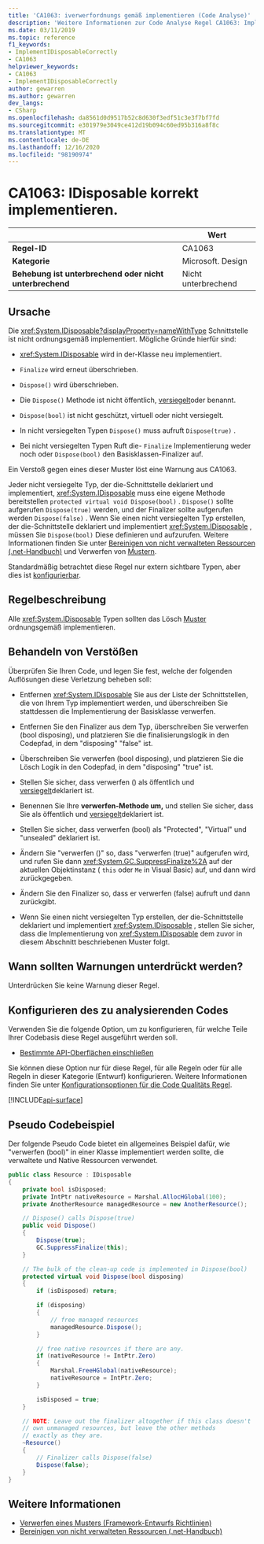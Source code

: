 ```yaml
---
title: 'CA1063: iverwerfordnungs gemäß implementieren (Code Analyse)'
description: 'Weitere Informationen zur Code Analyse Regel CA1063: Implementieren von iverwerfkorrekt'
ms.date: 03/11/2019
ms.topic: reference
f1_keywords:
- ImplementIDisposableCorrectly
- CA1063
helpviewer_keywords:
- CA1063
- ImplementIDisposableCorrectly
author: gewarren
ms.author: gewarren
dev_langs:
- CSharp
ms.openlocfilehash: da8561d0d9517b52c8d630f3edf51c3e3f7bf7fd
ms.sourcegitcommit: e301979e3049ce412d19b094c60ed95b316a8f8c
ms.translationtype: MT
ms.contentlocale: de-DE
ms.lasthandoff: 12/16/2020
ms.locfileid: "98190974"
---
```

# <a name="ca1063-implement-idisposable-correctly"></a>CA1063: IDisposable korrekt implementieren.

| | Wert |
|-|-|
| **Regel-ID** |CA1063|
| **Kategorie** |Microsoft. Design|
| **Behebung ist unterbrechend oder nicht unterbrechend** |Nicht unterbrechend|

## <a name="cause"></a>Ursache

Die <xref:System.IDisposable?displayProperty=nameWithType> Schnittstelle ist nicht ordnungsgemäß implementiert. Mögliche Gründe hierfür sind:

- <xref:System.IDisposable> wird in der-Klasse neu implementiert.

- `Finalize` wird erneut überschrieben.

- `Dispose()` wird überschrieben.

- Die `Dispose()` Methode ist nicht öffentlich, [versiegelt](../../../csharp/language-reference/keywords/sealed.md)oder benannt. 

- `Dispose(bool)` ist nicht geschützt, virtuell oder nicht versiegelt.

- In nicht versiegelten Typen `Dispose()` muss aufruft `Dispose(true)` .

- Bei nicht versiegelten Typen Ruft die- `Finalize` Implementierung weder noch oder `Dispose(bool)` den Basisklassen-Finalizer auf.

Ein Verstoß gegen eines dieser Muster löst eine Warnung aus CA1063.

Jeder nicht versiegelte Typ, der die-Schnittstelle deklariert und implementiert, <xref:System.IDisposable> muss eine eigene Methode bereitstellen `protected virtual void Dispose(bool)` . `Dispose()` sollte aufgerufen `Dispose(true)` werden, und der Finalizer sollte aufgerufen werden `Dispose(false)` . Wenn Sie einen nicht versiegelten Typ erstellen, der die-Schnittstelle deklariert und implementiert <xref:System.IDisposable> , müssen Sie `Dispose(bool)` Diese definieren und aufzurufen. Weitere Informationen finden Sie unter [Bereinigen von nicht verwalteten Ressourcen (.net-Handbuch)](../../../standard/garbage-collection/unmanaged.md) und Verwerfen von [Mustern](../../../standard/garbage-collection/implementing-dispose.md).

Standardmäßig betrachtet diese Regel nur extern sichtbare Typen, aber dies ist [konfigurierbar](#configure-code-to-analyze).

## <a name="rule-description"></a>Regelbeschreibung

Alle <xref:System.IDisposable> Typen sollten das Lösch [Muster](../../../standard/garbage-collection/implementing-dispose.md) ordnungsgemäß implementieren.

## <a name="how-to-fix-violations"></a>Behandeln von Verstößen

Überprüfen Sie Ihren Code, und legen Sie fest, welche der folgenden Auflösungen diese Verletzung beheben soll:

- Entfernen <xref:System.IDisposable> Sie aus der Liste der Schnittstellen, die von Ihrem Typ implementiert werden, und überschreiben Sie stattdessen die Implementierung der Basisklasse verwerfen.

- Entfernen Sie den Finalizer aus dem Typ, überschreiben Sie verwerfen (bool disposing), und platzieren Sie die finalisierungslogik in den Codepfad, in dem "disposing" "false" ist.

- Überschreiben Sie verwerfen (bool disposing), und platzieren Sie die Lösch Logik in den Codepfad, in dem "disposing" "true" ist.

- Stellen Sie sicher, dass verwerfen () als öffentlich und [versiegelt](../../../csharp/language-reference/keywords/sealed.md)deklariert ist.

- Benennen Sie Ihre **verwerfen-Methode um,** und stellen Sie sicher, dass Sie als öffentlich und [versiegelt](../../../csharp/language-reference/keywords/sealed.md)deklariert ist.

- Stellen Sie sicher, dass verwerfen (bool) als "Protected", "Virtual" und "unsealed" deklariert ist.

- Ändern Sie "verwerfen ()" so, dass "verwerfen (true)" aufgerufen wird, und rufen Sie dann <xref:System.GC.SuppressFinalize%2A> auf der aktuellen Objektinstanz ( `this` oder `Me` in Visual Basic) auf, und dann wird zurückgegeben.

- Ändern Sie den Finalizer so, dass er verwerfen (false) aufruft und dann zurückgibt.

- Wenn Sie einen nicht versiegelten Typ erstellen, der die-Schnittstelle deklariert und implementiert <xref:System.IDisposable> , stellen Sie sicher, dass die Implementierung von <xref:System.IDisposable> dem zuvor in diesem Abschnitt beschriebenen Muster folgt.

## <a name="when-to-suppress-warnings"></a>Wann sollten Warnungen unterdrückt werden?

Unterdrücken Sie keine Warnung dieser Regel.

## <a name="configure-code-to-analyze"></a>Konfigurieren des zu analysierenden Codes

Verwenden Sie die folgende Option, um zu konfigurieren, für welche Teile Ihrer Codebasis diese Regel ausgeführt werden soll.

- [Bestimmte API-Oberflächen einschließen](#include-specific-api-surfaces)

Sie können diese Option nur für diese Regel, für alle Regeln oder für alle Regeln in dieser Kategorie (Entwurf) konfigurieren. Weitere Informationen finden Sie unter [Konfigurationsoptionen für die Code Qualitäts Regel](../code-quality-rule-options.md).

[!INCLUDE[api-surface](~/includes/code-analysis/api-surface.md)]

## <a name="pseudo-code-example"></a>Pseudo Codebeispiel

Der folgende Pseudo Code bietet ein allgemeines Beispiel dafür, wie "verwerfen (bool)" in einer Klasse implementiert werden sollte, die verwaltete und Native Ressourcen verwendet.

```csharp
public class Resource : IDisposable
{
    private bool isDisposed;
    private IntPtr nativeResource = Marshal.AllocHGlobal(100);
    private AnotherResource managedResource = new AnotherResource();

    // Dispose() calls Dispose(true)
    public void Dispose()
    {
        Dispose(true);
        GC.SuppressFinalize(this);
    }

    // The bulk of the clean-up code is implemented in Dispose(bool)
    protected virtual void Dispose(bool disposing)
    {
        if (isDisposed) return;

        if (disposing)
        {
            // free managed resources
            managedResource.Dispose();
        }

        // free native resources if there are any.
        if (nativeResource != IntPtr.Zero)
        {
            Marshal.FreeHGlobal(nativeResource);
            nativeResource = IntPtr.Zero;
        }

        isDisposed = true;
    }

    // NOTE: Leave out the finalizer altogether if this class doesn't
    // own unmanaged resources, but leave the other methods
    // exactly as they are.
    ~Resource()
    {
        // Finalizer calls Dispose(false)
        Dispose(false);
    }
}
```

## <a name="see-also"></a>Weitere Informationen

- [Verwerfen eines Musters (Framework-Entwurfs Richtlinien)](../../../standard/garbage-collection/implementing-dispose.md)
- [Bereinigen von nicht verwalteten Ressourcen (.net-Handbuch)](../../../standard/garbage-collection/unmanaged.md)
